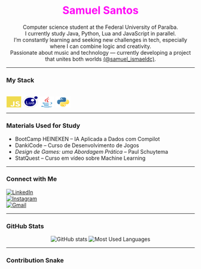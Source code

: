 <h1 align="center">
  <span style="color:#FF00F6">Samuel Santos</span>
</h1>

<p align="center">
  Computer science student at the Federal University of Paraíba.<br>
  I currently study Java, Python, Lua and JavaScript in parallel.<br>
  I’m constantly learning and seeking new challenges in tech, especially where I can combine logic and creativity.<br>
  Passionate about music and technology — currently developing a project that unites both worlds  
  <a href="https://www.instagram.com/samuel_ismaeldc/">(@samuel_ismaeldc)</a>.
</p>

---

### My Stack

<div style="display: inline_block"><br>
  <img align="center" height="30" width="40" src="https://raw.githubusercontent.com/devicons/devicon/master/icons/javascript/javascript-plain.svg">
  <img align="center" height="30" width="40" src="https://raw.githubusercontent.com/devicons/devicon/master/icons/lua/lua-original.svg">
  <img align="center" height="30" width="40" src="https://raw.githubusercontent.com/devicons/devicon/master/icons/java/java-original.svg">
  <img align="center" height="30" width="40" src="https://raw.githubusercontent.com/devicons/devicon/master/icons/python/python-original.svg">
</div>

---

### Materials Used for Study

- BootCamp HEINEKEN – IA Aplicada a Dados com Compilot  
- DankiCode – Curso de Desenvolvimento de Jogos  
- *Design de Games: uma Abordagem Prática* – Paul Schuytema  
- StatQuest – Curso em vídeo sobre Machine Learning  

---

### Connect with Me

[![LinkedIn](https://img.shields.io/badge/-LinkedIn-000?style=for-the-badge&logo=linkedin&logoColor=FF00F6)](https://www.linkedin.com/in/samuel-santos-01009734b)  
[![Instagram](https://img.shields.io/badge/-Instagram-000?style=for-the-badge&logo=instagram&logoColor=FF00F6)](https://instagram.com/samuel_ismaeldc)  
[![Gmail](https://img.shields.io/badge/-Gmail-000?style=for-the-badge&logo=gmail&logoColor=FF0000)](mailto:samuelsidc28@gmail.com)

---

### GitHub Stats

<div align="center">
  <img src="https://github-readme-stats.vercel.app/api?username=SamSantosidc&hide_title=true&show_icons=true&count_private=true&hide=issues&bg_color=000&title_color=FF00F6&text_color=FFF&icon_color=FF00F6&border_radius=8&border_color=36123c&line_height=24" alt="GitHub stats">

  <img src="https://github-readme-stats.vercel.app/api/top-langs/?username=SamSantosidc&layout=compact&langs_count=6&hide_title=true&hide=html,scss,less&bg_color=000&title_color=FF00F6&text_color=8B8B8B&border_radius=8&border_color=561760" alt="Most Used Languages">
</div>

---

### Contribution Snake
